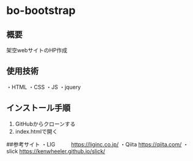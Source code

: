 # bo-bootstrap

## 概要
架空webサイトのHP作成

## 使用技術

・HTML
・CSS
・JS
・jquery

##  インストール手順

1. GitHubからクローンする
1. index.htmlで開く

##参考サイト
・LIG　　　https://liginc.co.jp/
・Qiita   https://qiita.com/
・slick   https://kenwheeler.github.io/slick/
